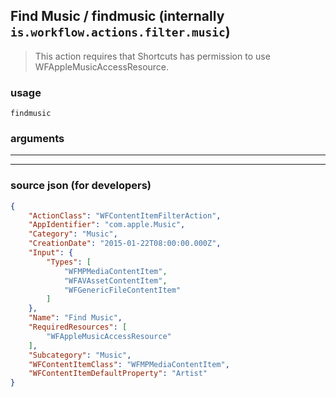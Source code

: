 
## Find Music / findmusic (internally `is.workflow.actions.filter.music`)

> This action requires that Shortcuts has permission to use WFAppleMusicAccessResource.



### usage
```
findmusic 
```

### arguments

---



---

### source json (for developers)

```json
{
	"ActionClass": "WFContentItemFilterAction",
	"AppIdentifier": "com.apple.Music",
	"Category": "Music",
	"CreationDate": "2015-01-22T08:00:00.000Z",
	"Input": {
		"Types": [
			"WFMPMediaContentItem",
			"WFAVAssetContentItem",
			"WFGenericFileContentItem"
		]
	},
	"Name": "Find Music",
	"RequiredResources": [
		"WFAppleMusicAccessResource"
	],
	"Subcategory": "Music",
	"WFContentItemClass": "WFMPMediaContentItem",
	"WFContentItemDefaultProperty": "Artist"
}
```
